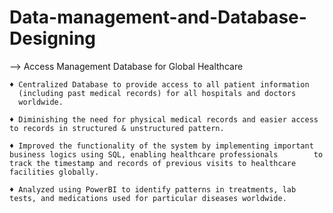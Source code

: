 # Data-management-and-Database-Designing

--> Access Management Database for Global Healthcare

    ♦ Centralized Database to provide access to all patient information
      (including past medical records) for all hospitals and doctors
      worldwide.
      
    ♦ Diminishing the need for physical medical records and easier access to records in structured & unstructured pattern.
    
    ♦ Improved the functionality of the system by implementing important business logics using SQL, enabling healthcare professionals        to track the timestamp and records of previous visits to healthcare facilities globally.
    
    ♦ Analyzed using PowerBI to identify patterns in treatments, lab tests, and medications used for particular diseases worldwide.
